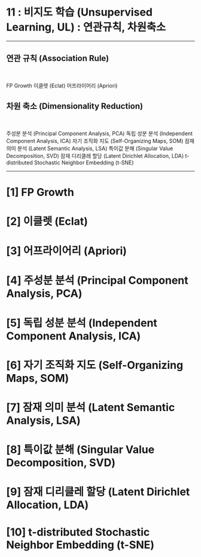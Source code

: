 #  11 : 비지도 학습 (Unsupervised Learning, UL) : 연관규칙, 차원축소

---

## 연관 규칙 (Association Rule)
<br>

  FP Growth
  이클렛 (Eclat)
  어프라이어리 (Apriori)
  

## 차원 축소 (Dimensionality Reduction)
<br>

  주성분 분석 (Principal Component Analysis, PCA)
  독립 성분 분석 (Independent Component Analysis, ICA)
  자기 조직화 지도 (Self-Organizing Maps, SOM)
  잠재 의미 분석 (Latent Semantic Analysis, LSA)
  특이값 분해 (Singular Value Decomposition, SVD)
  잠재 디리클레 할당 (Latent Dirichlet Allocation, LDA)
  t-distributed Stochastic Neighbor Embedding (t-SNE)

---  

# [1] FP Growth
# [2] 이클렛 (Eclat)
# [3] 어프라이어리 (Apriori)
# [4] 주성분 분석 (Principal Component Analysis, PCA)
# [5] 독립 성분 분석 (Independent Component Analysis, ICA)
# [6] 자기 조직화 지도 (Self-Organizing Maps, SOM)
# [7] 잠재 의미 분석 (Latent Semantic Analysis, LSA)
# [8] 특이값 분해 (Singular Value Decomposition, SVD)
# [9] 잠재 디리클레 할당 (Latent Dirichlet Allocation, LDA)
# [10] t-distributed Stochastic Neighbor Embedding (t-SNE)


